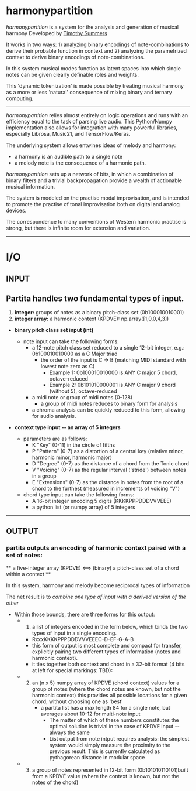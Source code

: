 # harmonypartition
 *harmonypartition* is a system for the analysis and generation of musical harmony
 Developed by [Timothy Summers](http://www.timsummers.org)

It works in two ways: 1) analyzing binary encodings of note-combinations to derive their probable function in context and 2) analyzing the parametrized context to derive binary encodings of note-combinations.

In this system musical modes function as latent spaces into which single notes can be given clearly definable roles and weights. 

This 'dynamic tokenization' is made possible by treating musical harmony as a more or less 'natural' consequence of mixing binary and ternary computing.

---

*harmonypartition* relies almost entirely on logic operations and runs with an efficiency equal 
to the task of parsing live audio. This Python/Numpy implementation also allows for integration with many powerful libraries, especially Librosa, Music21, and TensorFlow/Keras.

The underlying system allows entwines  ideas of melody and harmony:

* a harmony is an audible path to a single note
* a melody note is the consequence of a harmonic path.



*harmonypartition* sets up a network of bits, in which a combination of binary filters and a
trivial backpropagation provide a wealth of actionable musical information.

The system is modeled on the practise modal improvisation, and is intended to promote the practise of tonal improvisation both on digital and analog devices. 

The correspondence to many conventions of Western harmonic practise is strong, but there is infinite room for extension and variation. 

---
# I/O

## INPUT

## Partita handles two fundamental types of input.
1) **integer:** groups of notes as a binary pitch-class set (0b100010010001)
2) **integer array:** a harmonic context (KPDVE): np.array([1,0,0,4,3])

* **binary pitch class set input (int)**
    * note input can take the following forms:
        *   a 12-note pitch class set reduced to a single 12-bit integer, e.g.: 0b100010010000 as a C Major triad
            * the order of the input is C -> B (matching MIDI standard with lowest note zero as C)
                * Example 1: 0b100010010000 is ANY C major 5 chord, octave-reduced
                * Example 2: 0b101010000001 is ANY C major 9 chord (without 5), octave-reduced
        * a midi note or group of midi notes (0-128)
            * a group of midi notes reduces to binary form for analysis
        * a chroma analysis can be quickly reduced to this form, allowing for audio analysis.
        
* **context type input -- an array of 5 integers** 
    * parameters are as follows:
        *  K   "Key" (0-11) in the circle of fifths 
        *  P   "Pattern" (0-7) as a distortion of a central key (relative 
                minor, harmonic minor, harmonic major)
        *  D   "Degree" (0-7) as the distance of a chord from the Tonic chord
        *  V   "Voicing" (0-7) as the regular interval ('stride') between notes in a group
        *  E   "Extensions" (0-7) as the distance in notes from 
                the root of a chord to the furthest (measured in increments of voicing "V")
    * chord type input can take the following forms:
        * A 16-bit integer encoding 5 digits (KKKKPPPDDDVVVEEE)
        * a python list (or numpy array) of 5 integers

---
## OUTPUT

### partita outputs an encoding of harmonic context paired with a set of notes:
** a five-integer array (KPDVE) <==> (binary) a pitch-class set of a chord within a context **

In this system, harmony and melody become reciprocal types of information

The net result is to *combine one type of input with a derived version of the other*

* Within those bounds, there are three forms for this output:
    * 1) a list of integers encoded in the form below, which binds the two types of input in a single encoding.
        * RxxxKKKKPPPDDDVVVEEEC-D-EF-G-A-B
        * this form of output is most complete and compact for transfer, 
            explicitly pairing two different types of information (notes and 
            harmonic context). 
        * it ties together both context and chord in a 32-bit format (4 bits at left for special markings: TBD):
    * 2) an (n x 5) numpy array of KPDVE (chord context) values for a group of notes 
        (where the chord notes are known, but not the harmonic context)
        this provides all possible locations for a given chord, without choosing one as 'best'
            * a partita list has a max length 84 for a single note, but averages about 10-12 for multi-note input
                * The matter of which of these numbers constitutes the optimal solution is trivial in the case of KPDVE input -- always the same
                * List output from note intput requires analysis: the simplest system would simply measure the proximity to the previous result. 
                    This is currently calculated as pythagorean distance in modular space
    * 3) a group of notes represented in 12-bit form (0b101010110101)built from a 
        KPDVE value (where the context is known, but not the notes of the chord)
